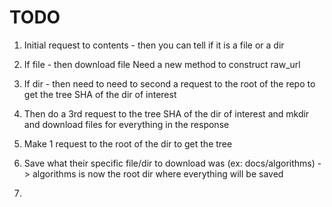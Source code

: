 # TODO

1. Initial request to contents - then you can tell if it is a file or a dir
2. If file - then download file
    Need a new method to construct raw_url
3. If dir - then need to need to second a request to the root of the repo to get the tree SHA of the dir of interest
4. Then do a 3rd request to the tree SHA of the dir of interest and mkdir and download files for everything in the response



1. Make 1 request to the root of the dir to get the tree
2. Save what their specific file/dir to download was (ex: docs/algorithms) -> algorithms is now the root dir where everything will be saved
3. 